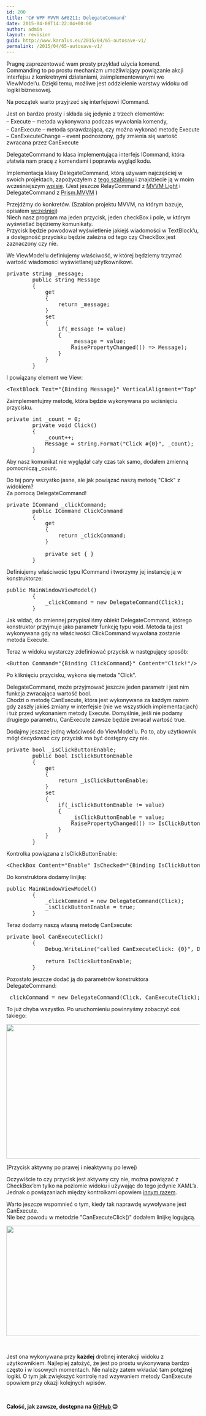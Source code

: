 ```yaml
---
id: 200
title: 'C# WPF MVVM &#8211; DelegateCommand'
date: 2015-04-08T14:22:04+00:00
author: admin
layout: revision
guid: http://www.karalus.eu/2015/04/65-autosave-v1/
permalink: /2015/04/65-autosave-v1/
---
```

Pragnę zaprezentować wam prosty przykład użycia komend.  
Commanding to po prostu mechanizm umożliwiający powiązanie akcji interfejsu z konkretnymi działaniami, zaimplementowanymi we ViewModel&#8217;u. Dzięki temu, możliwe jest oddzielenie warstwy widoku od logiki biznesowej.

Na początek warto przyjrzeć się interfejsowi ICommand.<!--more-->

Jest on bardzo prosty i składa się jedynie z trzech elementów:  
<span style="line-height: 1.7em;">&#8211; Execute &#8211; metoda wykonywana podczas wywołania komendy,<br /> </span>&#8211; CanExecute &#8211; metoda sprawdzająca, czy można wykonać metodę Execute  
&#8211; CanExecuteChange &#8211; event podnoszony, gdy zmienia się wartość zwracana przez CanExecute

DelegateCommand to klasa implementująca interfejs ICommand, która ułatwia nam pracę z komendami i poprawia wygląd kodu.

Implementacja klasy DelegateCommand, którą używam najczęściej w swoich projektach, zapożyczyłem z <a href="http://visualstudiogallery.msdn.microsoft.com/970005b8-ee15-4295-9960-375e6ea1276c" target="_blank">tego szablonu</a> i znajdziecie ją w moim wcześniejszym <a href="http://www.karalus.eu/Blog/2014/08/c-wpf-mvvm-nowy-projekt-project-template/" target="_blank">wpisie</a>. (Jest jeszcze RelayCommand z <a href="https://mvvmlight.codeplex.com/" target="_blank">MVVM Light</a> i DelegateCommand z <a href="http://www.nuget.org/packages/Prism.Mvvm" target="_blank">Prism.MVVM</a> )

Przejdźmy do konkretów. (Szablon projektu MVVM, na którym bazuje, opisałem <a href="http://www.karalus.eu/Blog/2014/08/c-wpf-mvvm-nowy-projekt-project-template/" target="_blank">wcześniej</a>)  
Niech nasz program ma jeden przycisk, jeden checkBox i pole, w którym wyświetlać będziemy komunikaty.  
Przycisk będzie powodował wyświetlenie jakiejś wiadomości w TextBlock&#8217;u, a dostępność przycisku będzie zależna od tego czy CheckBox jest zaznaczony czy nie.

We ViewModel&#8217;u definiujemy właściwość, w której będziemy trzymać wartość wiadomości wyświetlanej użytkownikowi.

<pre class="brush: csharp; title: ; notranslate" title="">private string _message;
        public string Message
        {
            get
            {
                return _message;
            }
            set
            {
                if(_message != value)
                {
                    _message = value;
                    RaisePropertyChanged(() =&gt; Message);
                }
            }
        }
</pre>

I powiązany element we View:

<pre class="brush: xml; title: ; notranslate" title="">&lt;TextBlock Text=&quot;{Binding Message}&quot; VerticalAlignment=&quot;Top&quot; HorizontalAlignment=&quot;Center&quot;/&gt;
</pre>

Zaimplementujmy metodę, która będzie wykonywana po wciśnięciu przycisku.

<pre class="brush: csharp; title: ; notranslate" title="">private int _count = 0;
        private void Click()
        {
            _count++;
            Message = string.Format(&quot;Click #{0}&quot;, _count);
        }
</pre>

Aby nasz komunikat nie wyglądał cały czas tak samo, dodałem zmienną pomocniczą _count.

Do tej pory wszystko jasne, ale jak powiązać naszą metodę "Click" z widokiem?  
Za pomocą DelegateCommand!

<pre class="brush: csharp; title: ; notranslate" title="">private ICommand _clickCommand;
        public ICommand ClickCommand
        {
            get
            {
                return _clickCommand;
            }

            private set { }
        }
</pre>

Definiujemy właściwość typu ICommand i tworzymy jej instancję ją w konstruktorze:

<pre class="brush: csharp; title: ; notranslate" title="">public MainWindowViewModel()
        {
            _clickCommand = new DelegateCommand(Click);
        }
</pre>

Jak widać, do zmiennej przypisaliśmy obiekt DelegateCommand, którego konstruktor przyjmuje jako parametr funkcję typu void. Metoda ta jest wykonywana gdy na właściwości ClickCommand wywołana zostanie metoda Execute.

Teraz w widoku wystarczy zdefiniować przycisk w następujący sposób:

<pre class="brush: xml; title: ; notranslate" title="">&lt;Button Command=&quot;{Binding ClickCommand}&quot; Content=&quot;Click!&quot;/&gt;
</pre>

Po kliknięciu przycisku, wykona się metoda "Click".

DelegateCommand, może przyjmować jeszcze jeden parametr i jest nim funkcja zwracająca wartość bool.  
Chodzi o metodę CanExecute, która jest wykonywana za każdym razem gdy zaszły jakieś zmiany w interfejsie (nie we wszystkich implementacjach) i tuż przed wykonaniem metody Execute. Domyślnie, jeśli nie podamy drugiego parametru, CanExecute zawsze będzie zwracał wartość true.

Dodajmy jeszcze jedną właściwość do ViewModel&#8217;u. Po to, aby użytkownik mógł decydować czy przycisk ma być dostępny czy nie.

<pre class="brush: csharp; title: ; notranslate" title="">private bool _isClickButtonEnable;
        public bool IsClickButtonEnable
        {
            get
            {
                return _isClickButtonEnable;
            }
            set
            {
                if(_isClickButtonEnable != value)
                {
                    _isClickButtonEnable = value;
                    RaisePropertyChanged(() =&gt; IsClickButtonEnable);
                }
            }
        }
</pre>

Kontrolka powiązana z IsClickButtonEnable:

<pre class="brush: xml; title: ; notranslate" title="">&lt;CheckBox Content=&quot;Enable&quot; IsChecked=&quot;{Binding IsClickButtonEnable}&quot; VerticalAlignment=&quot;Top&quot; HorizontalAlignment=&quot;Left&quot;/&gt;
</pre>

Do konstruktora dodamy linijkę:

<pre class="brush: csharp; title: ; notranslate" title="">public MainWindowViewModel()
        {
            _clickCommand = new DelegateCommand(Click);
            _isClickButtonEnable = true;
        }
</pre>

Teraz dodamy naszą własną metodę CanExecute:

<pre class="brush: csharp; title: ; notranslate" title="">private bool CanExecuteClick()
        {
            Debug.WriteLine(&quot;called CanExecuteClick: {0}&quot;, DateTime.Now);

            return IsClickButtonEnable;
        }
</pre>

Pozostało jeszcze dodać ją do parametrów konstruktora DelegateCommand:

<pre class="brush: csharp; title: ; notranslate" title="">_clickCommand = new DelegateCommand(Click, CanExecuteClick);
</pre>

To już chyba wszystko. Po uruchomieniu powinnyśmy zobaczyć coś takiego:

[<img class="alignnone wp-image-67 size-full" src="https://i0.wp.com/www.karalus.eu/wp-content/uploads/2014/10/DelegateCommand_1.png?resize=1056%2C350" alt="" width="1056" height="350" srcset="https://i0.wp.com/www.karalus.eu/wp-content/uploads/2014/10/DelegateCommand_1.png?w=1056 1056w, https://i0.wp.com/www.karalus.eu/wp-content/uploads/2014/10/DelegateCommand_1.png?resize=300%2C99 300w, https://i0.wp.com/www.karalus.eu/wp-content/uploads/2014/10/DelegateCommand_1.png?resize=1024%2C339 1024w" sizes="(max-width: 1000px) 100vw, 1000px" data-recalc-dims="1" />](https://i0.wp.com/www.karalus.eu/wp-content/uploads/2014/10/DelegateCommand_1.png)

(Przycisk aktywny po prawej i nieaktywny po lewej)

Oczywiście to czy przycisk jest aktywny czy nie, można powiązać z CheckBox&#8217;em tylko na poziomie widoku i używając do tego jedynie XAML&#8217;a.  
Jednak o powiązaniach między kontrolkami opowiem <a href="http://www.karalus.eu/Blog/2014/10/c-wpf-mvvm-binding-to-element/" target="_blank">innym razem</a>.

Warto jeszcze wspomnieć o tym, kiedy tak naprawdę wywoływane jest CanExecute.  
Nie bez powodu w metodzie "CanExecuteClick()" dodałem linijkę logującą.

[<img class="aligncenter wp-image-72 size-full" src="https://i0.wp.com/www.karalus.eu/Blog/wp-content/uploads/2014/10/DelegateCommand_2.png?resize=556%2C287" alt="" width="556" height="287" srcset="https://i0.wp.com/www.karalus.eu/wp-content/uploads/2014/10/DelegateCommand_2.png?w=556 556w, https://i0.wp.com/www.karalus.eu/wp-content/uploads/2014/10/DelegateCommand_2.png?resize=300%2C154 300w" sizes="(max-width: 556px) 100vw, 556px" data-recalc-dims="1" />](https://i0.wp.com/www.karalus.eu/Blog/wp-content/uploads/2014/10/DelegateCommand_2.png)

&nbsp;

Jest ona wykonywana przy **każdej** drobnej interakcji widoku z użytkownikiem. Najlepiej założyć, że jest po prostu wykonywana bardzo często i w losowych momentach. Nie należy zatem wkładać tam potężnej logiki. O tym jak zwiększyć kontrolę nad wzywaniem metody CanExecute opowiem przy okazji kolejnych wpisów.

&nbsp;

**Całość, jak zawsze, dostępna na <a href="https://github.com/RamzesBlog/DelegateCommandExample" target="_blank">GitHub </a>😉**